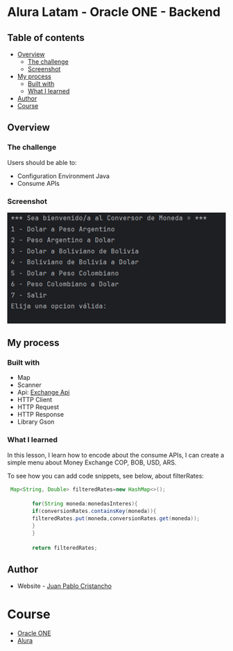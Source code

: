 # Alura Latam - Oracle ONE - Backend

## Table of contents

- [Overview](#overview)
    - [The challenge](#the-challenge)
    - [Screenshot](#screenshot)
- [My process](#my-process)
    - [Built with](#built-with)
    - [What I learned](#what-i-learned)
- [Author](#author)
- [Course](#Course)

## Overview

### The challenge

Users should be able to:

- Configuration Environment Java
- Consume APIs

### Screenshot

![ScreenshotConversor.png](./src/com/conversor/imagen/ScreenshotConversor.png)

## My process

### Built with

- Map
- Scanner
- Api:  [Exchange Api](https://www.exchangerate-api.com/docs/java-currency-api)
- HTTP Client
- HTTP Request
- HTTP Response
- Library Gson

### What I learned

In this lesson, I learn how to encode about the consume APIs, I can create a simple menu
about Money Exchange COP, BOB, USD, ARS.

To see how you can add code snippets, see below, about filterRates:

```java
 Map<String, Double> filteredRates=new HashMap<>();

        for(String moneda:monedasInteres){
        if(conversionRates.containsKey(moneda)){
        filteredRates.put(moneda,conversionRates.get(moneda));
        }
        }

        return filteredRates;
```

## Author

- Website - [Juan Pablo Cristancho](https://my-portafolio-mygi-dvu8swsn6-juan-cris-projects.vercel.app)

# Course

- [Oracle ONE](https://my-portafolio-mygi-dvu8swsn6-juan-cris-projects.vercel.app)
- [Alura](https://www.linkedin.com/company/alura-latam/mycompany/)

